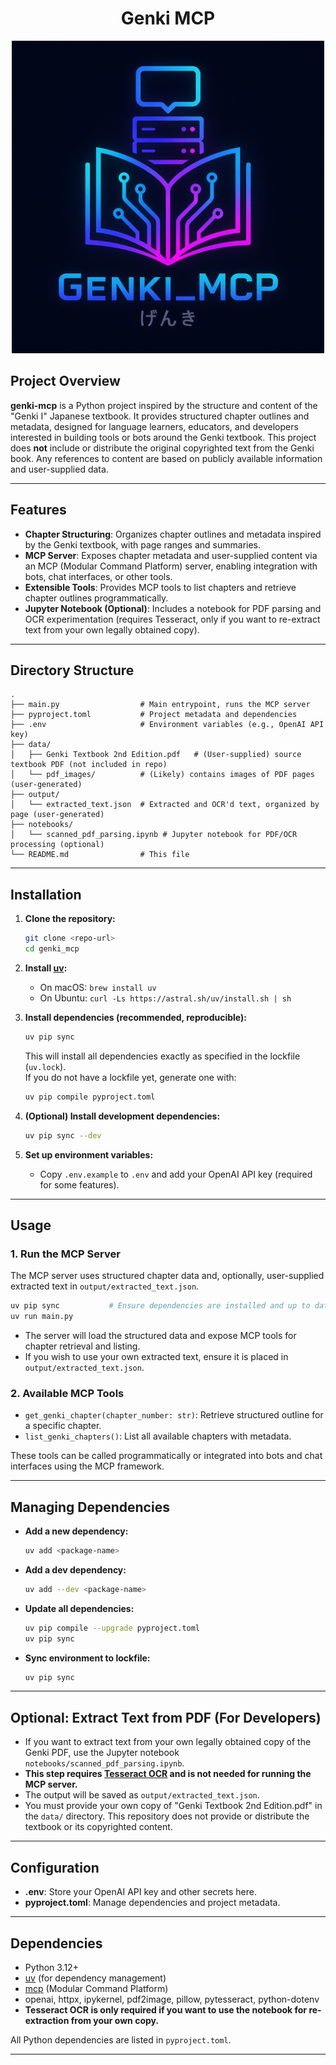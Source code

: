 <h1 align="center">
Genki MCP
</h1>

<p align="center">
<img src="./image/genki_mcp_logo.png" alt="genki_mcp" width="500"/>
</p>

## Project Overview

**genki-mcp** is a Python project inspired by the structure and content of the "Genki I" Japanese textbook. It provides structured chapter outlines and metadata, designed for language learners, educators, and developers interested in building tools or bots around the Genki textbook. This project does **not** include or distribute the original copyrighted text from the Genki book. Any references to content are based on publicly available information and user-supplied data.

---

## Features

- **Chapter Structuring**: Organizes chapter outlines and metadata inspired by the Genki textbook, with page ranges and summaries.
- **MCP Server**: Exposes chapter metadata and user-supplied content via an MCP (Modular Command Platform) server, enabling integration with bots, chat interfaces, or other tools.
- **Extensible Tools**: Provides MCP tools to list chapters and retrieve chapter outlines programmatically.
- **Jupyter Notebook (Optional)**: Includes a notebook for PDF parsing and OCR experimentation (requires Tesseract, only if you want to re-extract text from your own legally obtained copy).

---

## Directory Structure

```
.
├── main.py                  # Main entrypoint, runs the MCP server
├── pyproject.toml           # Project metadata and dependencies
├── .env                     # Environment variables (e.g., OpenAI API key)
├── data/
│   ├── Genki Textbook 2nd Edition.pdf   # (User-supplied) source textbook PDF (not included in repo)
│   └── pdf_images/          # (Likely) contains images of PDF pages (user-generated)
├── output/
│   └── extracted_text.json  # Extracted and OCR'd text, organized by page (user-generated)
├── notebooks/
│   └── scanned_pdf_parsing.ipynb # Jupyter notebook for PDF/OCR processing (optional)
└── README.md                # This file
```

---

## Installation

1. **Clone the repository:**
   ```bash
   git clone <repo-url>
   cd genki_mcp
   ```

2. **Install [uv](https://github.com/astral-sh/uv):**
   - On macOS: `brew install uv`
   - On Ubuntu: `curl -Ls https://astral.sh/uv/install.sh | sh`

3. **Install dependencies (recommended, reproducible):**
   ```bash
   uv pip sync
   ```
   This will install all dependencies exactly as specified in the lockfile (`uv.lock`).  
   If you do not have a lockfile yet, generate one with:
   ```bash
   uv pip compile pyproject.toml
   ```

4. **(Optional) Install development dependencies:**
   ```bash
   uv pip sync --dev
   ```

5. **Set up environment variables:**
   - Copy `.env.example` to `.env` and add your OpenAI API key (required for some features).

---

## Usage

### 1. **Run the MCP Server**

The MCP server uses structured chapter data and, optionally, user-supplied extracted text in `output/extracted_text.json`.

```bash
uv pip sync           # Ensure dependencies are installed and up to date
uv run main.py
```

- The server will load the structured data and expose MCP tools for chapter retrieval and listing.
- If you wish to use your own extracted text, ensure it is placed in `output/extracted_text.json`.

### 2. **Available MCP Tools**

- `get_genki_chapter(chapter_number: str)`: Retrieve structured outline for a specific chapter.
- `list_genki_chapters()`: List all available chapters with metadata.

These tools can be called programmatically or integrated into bots and chat interfaces using the MCP framework.

---

## Managing Dependencies

- **Add a new dependency:**  
  ```bash
  uv add <package-name>
  ```
- **Add a dev dependency:**  
  ```bash
  uv add --dev <package-name>
  ```
- **Update all dependencies:**  
  ```bash
  uv pip compile --upgrade pyproject.toml
  uv pip sync
  ```
- **Sync environment to lockfile:**  
  ```bash
  uv pip sync
  ```

---

## Optional: Extract Text from PDF (For Developers)

- If you want to extract text from your own legally obtained copy of the Genki PDF, use the Jupyter notebook `notebooks/scanned_pdf_parsing.ipynb`.
- **This step requires [Tesseract OCR](https://github.com/tesseract-ocr/tesseract) and is not needed for running the MCP server.**
- The output will be saved as `output/extracted_text.json`.
- You must provide your own copy of "Genki Textbook 2nd Edition.pdf" in the `data/` directory. This repository does not provide or distribute the textbook or its copyrighted content.

---

## Configuration

- **.env**: Store your OpenAI API key and other secrets here.
- **pyproject.toml**: Manage dependencies and project metadata.

---

## Dependencies

- Python 3.12+
- [uv](https://github.com/astral-sh/uv) (for dependency management)
- [mcp](https://pypi.org/project/mcp/) (Modular Command Platform)
- openai, httpx, ipykernel, pdf2image, pillow, pytesseract, python-dotenv
- **Tesseract OCR is only required if you want to use the notebook for re-extraction from your own copy.**

All Python dependencies are listed in `pyproject.toml`.

---
